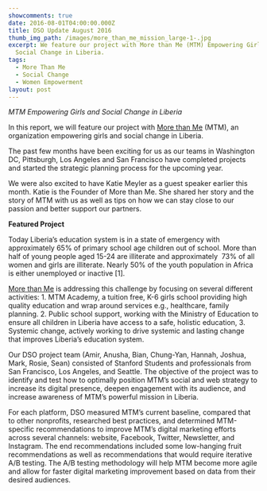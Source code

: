 ```yaml
---
showcomments: true
date: 2016-08-01T04:00:00.000Z
title: DSO Update August 2016
thumb_img_path: /images/more_than_me_mission_large-1-.jpg
excerpt: We feature our project with More than Me (MTM) Empowering Girls and
  Social Change in Liberia.
tags:
  - More Than Me
  - Social Change
  - Women Empowerment
layout: post
---
```

*MTM Empowering Girls and Social Change in Liberia*

In this report, we will feature our project with [More than Me](http://morethanme.org/who-we-are/#why-liberia) (MTM), an organization empowering girls and social change in Liberia.

The past few months have been exciting for us as our teams in Washington DC, Pittsburgh, Los Angeles and San Francisco have completed projects and started the strategic planning process for the upcoming year.

We were also excited to have Katie Meyler as a guest speaker earlier this month. Katie is the Founder of More than Me. She shared her story and the story of MTM with us as well as tips on how we can stay close to our passion and better support our partners.

**Featured Project**

Today Liberia’s education system is in a state of emergency with approximately 65% of primary school age children out of school. More than half of young people aged 15-24 are illiterate and approximately  73% of all women and girls are illiterate. Nearly 50% of the youth population in Africa is either unemployed or inactive \[1].

[More than Me](http://morethanme.org/) is addressing this challenge by focusing on several different activities: 1. MTM Academy, a tuition free, K-6 girls school providing high quality education and wrap around services e.g., healthcare, family planning. 2. Public school support, working with the Ministry of Education to ensure all children in Liberia have access to a safe, holistic education, 3. Systemic change, actively working to drive systemic and lasting change that improves Liberia’s education system.

Our DSO project team (Amir, Anusha, Bian, Chung-Yan, Hannah, Joshua, Mark, Rosie, Sean) consisted of Stanford Students and professionals from San Francisco, Los Angeles, and Seattle. The objective of the project was to identify and test how to optimally position MTM’s social and web strategy to increase its digital presence, deepen engagement with its audience, and increase awareness of MTM’s powerful mission in Liberia.

For each platform, DSO measured MTM’s current baseline, compared that to other nonprofits, researched best practices, and determined MTM-specific recommendations to improve MTM’s digital marketing efforts across several channels: website, Facebook, Twitter, Newsletter, and Instagram. The end recommendations included some low-hanging fruit recommendations as well as recommendations that would require iterative A/B testing. The A/B testing methodology will help MTM become more agile and allow for faster digital marketing improvement based on data from their desired audiences.

<!--EndFragment-->